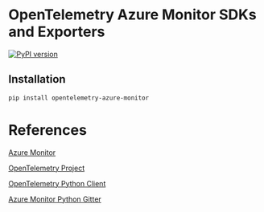 # OpenTelemetry Azure Monitor SDKs and Exporters

[![PyPI version](https://badge.fury.io/py/opentelemetry-azure-monitor.svg)](https://badge.fury.io/py/opentelemetry-azure-monitor)

## Installation

```sh
pip install opentelemetry-azure-monitor
```

# References

[Azure Monitor](https://docs.microsoft.com/azure/azure-monitor/)

[OpenTelemetry Project](https://opentelemetry.io/)

[OpenTelemetry Python Client](https://github.com/open-telemetry/opentelemetry-python)

[Azure Monitor Python Gitter](https://gitter.im/Microsoft/azure-monitor-python)
